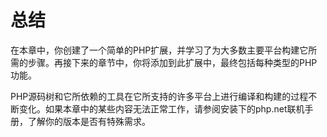 # 总结

在本章中，你创建了一个简单的PHP扩展，并学习了为大多数主要平台构建它所需的步骤。再接下来的章节中，你将添加到此扩展中，最终包括每种类型的PHP功能。

PHP源码树和它所依赖的工具在它所支持的许多平台上进行编译和构建的过程不断变化。如果本章中的某些内容无法正常工作，请参阅安装下的php.net联机手册，了解你的版本是否有特殊需求。